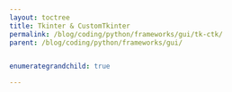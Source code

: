 ```yaml
---
layout: toctree
title: Tkinter & CustomTkinter
permalink: /blog/coding/python/frameworks/gui/tk-ctk/
parent: /blog/coding/python/frameworks/gui/


enumerategrandchild: true

---
```

